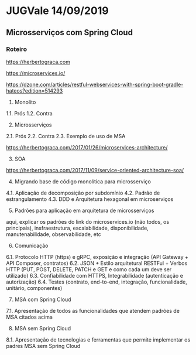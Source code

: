 # JUGVale 14/09/2019

## Microsserviços com Spring Cloud

### Roteiro
https://herbertograca.com

https://microservices.io/

https://dzone.com/articles/restful-webservices-with-spring-boot-gradle-hateos?edition=514293

1. Monolito

  1.1. Prós
  1.2. Contra

2. Microsserviços

  2.1. Prós
  2.2. Contra
  2.3. Exemplo de uso de MSA
  
  https://herbertograca.com/2017/01/26/microservices-architecture/

3. SOA

https://herbertograca.com/2017/11/09/service-oriented-architecture-soa/

4. Migrando base de código monolítica para microsserviço

  4.1. Aplicação de decomposição por subdomínio
  4.2. Padrão de estrangulamento
  4.3. DDD e Arquitetura hexagonal em microserviços

5. Padrões para aplicação em arquitetura de microsserviços

aqui, explicar os padrões do link do microservices.io (não todos, os principais), insfraestrutura, escalabilidade, disponibilidade, manutenabilidade, observabilidade, etc

6. Comunicação
  
  6.1. Protocolo HTTP (https) e gRPC, exposição e integração (API Gateway + API Composer, contratos)
  6.2. JSON + Estilo arquitetural RESTFul + Verbos HTTP (PUT, POST, DELETE, PATCH e GET e como cada um deve ser utilizado)
  6.3. Confiabilidade com HTTPS, Integrabilidade (autenticação e autorização)
  6.4. Testes (contrato, end-to-end, integração, funcionalidade, unitário, componentes)
  
7. MSA com Spring Cloud

  7.1. Apresentação de todos as funcionalidades que atendem padrões de MSA citados acima  
  
8. MSA sem Spring Cloud

  8.1. Apresentação de tecnologias e ferramentas que permite implementar os padres MSA sem Spring Cloud
